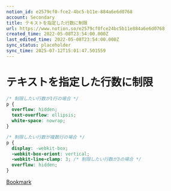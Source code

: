 ```yaml
---
notion_id: e2579cf0-fce2-4bc5-b11e-884a6e6d0768
account: Secondary
title: テキストを指定した行数に制限
url: https://www.notion.so/e2579cf0fce24bc5b11e884a6e6d0768
created_time: 2022-05-08T23:54:00.000Z
last_edited_time: 2022-05-08T23:54:00.000Z
sync_status: placeholder
sync_time: 2025-07-12T15:01:47.501559
---
```

# テキストを指定した行数に制限

```css
/* 制限したい行数が1行の場合 */
p {
  overflow: hidden;
  text-overflow: ellipsis;
  white-space: nowrap;
}
```
```css
/* 制限したい行数が複数行の場合 */
p {
  display: -webkit-box;
  -webkit-box-orient: vertical;
  -webkit-line-clamp: 3; /* 制限したい行数が3の場合 */
  overflow: hidden;
}
```
[Bookmark](https://junpei-sugiyama.com/ellipsis/)